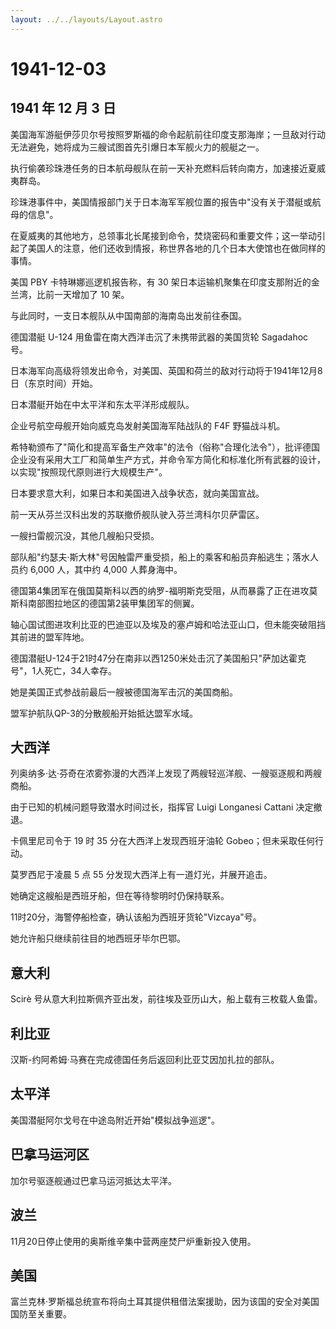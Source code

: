 ```yaml
---
layout: ../../layouts/Layout.astro
---
```


# 1941-12-03

## 1941 年 12 月 3 日

美国海军游艇伊莎贝尔号按照罗斯福的命令起航前往印度支那海岸；一旦敌对行动无法避免，她将成为三艘试图首先引爆日本军舰火力的舰艇之一。

执行偷袭珍珠港任务的日本航母舰队在前一天补充燃料后转向南方，加速接近夏威夷群岛。

珍珠港事件中，美国情报部门关于日本海军军舰位置的报告中"没有关于潜艇或航母的信息"。

在夏威夷的其他地方，总领事北长尾接到命令，焚烧密码和重要文件；这一举动引起了美国人的注意，他们还收到情报，称世界各地的几个日本大使馆也在做同样的事情。

美国 PBY 卡特琳娜巡逻机报告称，有 30
架日本运输机聚集在印度支那附近的金兰湾，比前一天增加了 10 架。

与此同时，一支日本舰队从中国南部的海南岛出发前往泰国。

德国潜艇 U-124 用鱼雷在南大西洋击沉了未携带武器的美国货轮 Sagadahoc 号。

日本海军向高级将领发出命令，对美国、英国和荷兰的敌对行动将于1941年12月8日（东京时间）开始。

日本潜艇开始在中太平洋和东太平洋形成舰队。

企业号航空母舰开始向威克岛发射美国海军陆战队的 F4F 野猫战斗机。

希特勒颁布了"简化和提高军备生产效率"的法令（俗称"合理化法令"），批评德国企业没有采用大工厂和简单生产方式，并命令军方简化和标准化所有武器的设计，以实现"按照现代原则进行大规模生产"。

日本要求意大利，如果日本和美国进入战争状态，就向美国宣战。

前一天从芬兰汉科出发的苏联撤侨舰队驶入芬兰湾科尔贝萨雷区。

一艘扫雷舰沉没，其他几艘船只受损。

部队船"约瑟夫·斯大林"号因触雷严重受损，船上的乘客和船员弃船逃生；落水人员约
6,000 人，其中约 4,000 人葬身海中。

德国第4集团军在俄国莫斯科以西的纳罗-福明斯克受阻，从而暴露了正在进攻莫斯科南部图拉地区的德国第2装甲集团军的侧翼。

轴心国试图进攻利比亚的巴迪亚以及埃及的塞卢姆和哈法亚山口，但未能突破阻挡其前进的盟军阵地。

德国潜艇U-124于21时47分在南非以西1250米处击沉了美国船只"萨加达霍克号"，1人死亡，34人幸存。

她是美国正式参战前最后一艘被德国海军击沉的美国商船。

盟军护航队QP-3的分散舰船开始抵达盟军水域。

## 大西洋

列奥纳多·达·芬奇在浓雾弥漫的大西洋上发现了两艘轻巡洋舰、一艘驱逐舰和两艘商船。

由于已知的机械问题导致潜水时间过长，指挥官 Luigi Longanesi Cattani
决定撤退。

卡佩里尼司令于 19 时 35 分在大西洋上发现西班牙油轮
Gobeo；但未采取任何行动。

莫罗西尼于凌晨 5 点 55 分发现大西洋上有一道灯光，并展开追击。

她确定这艘船是西班牙船，但在等待黎明时仍保持联系。

11时20分，海警停船检查，确认该船为西班牙货轮"Vizcaya"号。

她允许船只继续前往目的地西班牙毕尔巴鄂。

## 意大利

Scirè 号从意大利拉斯佩齐亚出发，前往埃及亚历山大，船上载有三枚载人鱼雷。

## 利比亚

汉斯-约阿希姆·马赛在完成德国任务后返回利比亚艾因加扎拉的部队。

## 太平洋

美国潜艇阿尔戈号在中途岛附近开始"模拟战争巡逻"。

## 巴拿马运河区

加尔号驱逐舰通过巴拿马运河抵达太平洋。

## 波兰

11月20日停止使用的奥斯维辛集中营两座焚尸炉重新投入使用。

## 美国

富兰克林·罗斯福总统宣布将向土耳其提供租借法案援助，因为该国的安全对美国国防至关重要。